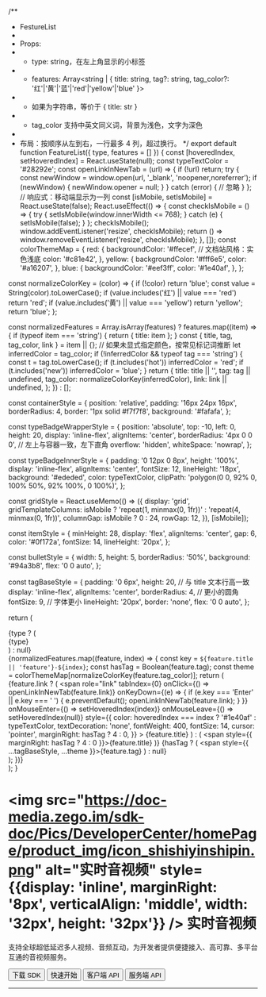 /**
 * FestureList
 *
 * Props:
 * - type: string，在左上角显示的小标签
 * - features: Array<string | { title: string, tag?: string, tag_color?: '红'|'黄'|'蓝'|'red'|'yellow'|'blue' }>
 *   - 如果为字符串，等价于 { title: str }
 *   - tag_color 支持中英文同义词，背景为浅色，文字为深色
 *
 * 布局：按顺序从左到右，一行最多 4 列，超过换行。
 */
export default function FeatureList({ type, features = [] }) {
  const [hoveredIndex, setHoveredIndex] = React.useState(null);
  const typeTextColor = '#28292e';
  const openLinkInNewTab = (url) => {
    if (!url) return;
    try {
      const newWindow = window.open(url, '_blank', 'noopener,noreferrer');
      if (newWindow) {
        newWindow.opener = null;
      }
    } catch (error) {
      // 忽略
    }
  };
  // 响应式：移动端显示为一列
  const [isMobile, setIsMobile] = React.useState(false);
  React.useEffect(() => {
    const checkIsMobile = () => {
      try {
        setIsMobile(window.innerWidth <= 768);
      } catch (e) {
        setIsMobile(false);
      }
    };
    checkIsMobile();
    window.addEventListener('resize', checkIsMobile);
    return () => window.removeEventListener('resize', checkIsMobile);
  }, []);
  const colorThemeMap = {
    red: {
      backgroundColor: '#ffecef', // 文档站风格：实色浅底
      color: '#c81e42',
    },
    yellow: {
      backgroundColor: '#fff6e5',
      color: '#a16207',
    },
    blue: {
      backgroundColor: '#eef3ff',
      color: '#1e40af',
    },
  };

  const normalizeColorKey = (color) => {
    if (!color) return 'blue';
    const value = String(color).toLowerCase();
    if (value.includes('红') || value === 'red') return 'red';
    if (value.includes('黄') || value === 'yellow') return 'yellow';
    return 'blue';
  };

  const normalizedFeatures = Array.isArray(features)
    ? features.map((item) => {
        if (typeof item === 'string') {
          return { title: item };
        }
        const { title, tag, tag_color, link } = item || {};
        // 如果未显式指定颜色，按常见标记词推断
        let inferredColor = tag_color;
        if (!inferredColor && typeof tag === 'string') {
          const t = tag.toLowerCase();
          if (t.includes('hot')) inferredColor = 'red';
          if (t.includes('new')) inferredColor = 'blue';
        }
        return {
          title: title || '',
          tag: tag || undefined,
          tag_color: normalizeColorKey(inferredColor),
          link: link || undefined,
        };
      })
    : [];

  const containerStyle = {
    position: 'relative',
    padding: '16px 24px 16px',
    borderRadius: 4,
    border: '1px solid #f7f7f8',
    background: '#fafafa',
  };

  const typeBadgeWrapperStyle = {
    position: 'absolute',
    top: -10,
    left: 0,
    height: 20,
    display: 'inline-flex',
    alignItems: 'center',
    borderRadius: '4px 0 0 0', // 左上与容器一致，左下直角
    overflow: 'hidden',
    whiteSpace: 'nowrap',
  };

  const typeBadgeInnerStyle = {
    padding: '0 12px 0 8px',
    height: '100%',
    display: 'inline-flex',
    alignItems: 'center',
    fontSize: 12,
    lineHeight: '18px',
    background: '#ededed',
    color: typeTextColor,
    clipPath: 'polygon(0 0, 92% 0, 100% 50%, 92% 100%, 0 100%)',
  };

  const gridStyle = React.useMemo(() => ({
    display: 'grid',
    gridTemplateColumns: isMobile ? 'repeat(1, minmax(0, 1fr))' : 'repeat(4, minmax(0, 1fr))',
    columnGap: isMobile ? 0 : 24,
    rowGap: 12,
  }), [isMobile]);

  const itemStyle = {
    minHeight: 28,
    display: 'flex',
    alignItems: 'center',
    gap: 6,
    color: '#0f172a',
    fontSize: 14,
    lineHeight: '20px',
  };

  const bulletStyle = {
    width: 5,
    height: 5,
    borderRadius: '50%',
    background: '#94a3b8',
    flex: '0 0 auto',
  };

  const tagBaseStyle = {
    padding: '0 6px',
    height: 20, // 与 title 文本行高一致
    display: 'inline-flex',
    alignItems: 'center',
    borderRadius: 4, // 更小的圆角
    fontSize: 9, // 字体更小
    lineHeight: '20px',
    border: 'none',
    flex: '0 0 auto',
  };

  return (
    <div style={containerStyle}>
      {type ? (
        <div style={typeBadgeWrapperStyle}>
          <div style={typeBadgeInnerStyle}>{type}</div>
        </div>
      ) : null}
      <div style={gridStyle}>
        {normalizedFeatures.map((feature, index) => {
          const key = `${feature.title || 'feature'}-${index}`;
          const hasTag = Boolean(feature.tag);
          const theme = colorThemeMap[normalizeColorKey(feature.tag_color)];
          return (
            <div key={key} style={itemStyle}>
              <span style={bulletStyle} />
              {feature.link ? (
                <span
                  role="link"
                  tabIndex={0}
                  onClick={() => openLinkInNewTab(feature.link)}
                  onKeyDown={(e) => {
                    if (e.key === 'Enter' || e.key === ' ') {
                      e.preventDefault();
                      openLinkInNewTab(feature.link);
                    }
                  }}
                  onMouseEnter={() => setHoveredIndex(index)}
                  onMouseLeave={() => setHoveredIndex(null)}
                  style={{
                    color: hoveredIndex === index ? '#1e40af' : typeTextColor,
                    textDecoration: 'none',
                    fontWeight: 400,
                    fontSize: 14,
                    cursor: 'pointer',
                    marginRight: hasTag ? 4 : 0,
                  }}
                >
                  {feature.title}
                </span>
              ) : (
                <span style={{ marginRight: hasTag ? 4 : 0 }}>{feature.title}</span>
              )}
              {hasTag ? (
                <span style={{ ...tagBaseStyle, ...theme }}>{feature.tag}</span>
              ) : null}
            </div>
          );
        })}
      </div>
    </div>
  );
}



# <img src="https://doc-media.zego.im/sdk-doc/Pics/DeveloperCenter/homePage/product_img/icon_shishiyinshipin.png" alt="实时音视频" style={{display: 'inline', marginRight: '8px', verticalAlign: 'middle', width: '32px', height: '32px'}} /> 实时音视频

支持全球超低延迟多人视频、音频互动，为开发者提供便捷接入、高可靠、多平台互通的音视频服务。

<Button primary-color="NavyBlue" target="_blank" href="/real-time-video-flutter/client-sdk/download-sdk">下载 SDK</Button>
<Button primary-color="NavyBlue" target="_blank" href="/real-time-video-flutter/quick-start/implementing-video-call">快速开始</Button>
<Button primary-color="NavyBlue" target="_blank" href="/real-time-voice-video-api/overview">客户端 API</Button>
<Button primary-color="NavyBlue" target="_blank" href="/real-time-video-server/api-reference/overview">服务端 API</Button>

---

<Steps titleSite="h3">
  <Step title="产品介绍" icon="https://doc-media.zego.im/sdk-doc/Pics/Express/overview_catalog/icon_documentation_jianjie.png">
    <FeatureList
      features={        [
                {
                        "title": "概述",
                        "link": "/real-time-video-flutter/introduction/overview"
                },
                {
                        "title": "产品功能",
                        "link": "/real-time-video-flutter/introduction/product-feature-list"
                },
                {
                        "title": "实时音视频价格说明",
                        "link": "/real-time-video-flutter/introduction/pricing/rtc"
                },
                {
                        "title": "服务端混流价格说明",
                        "link": "/real-time-video-flutter/introduction/pricing/server-side-stream-mixing"
                },
                {
                        "title": "CDN 直播价格说明",
                        "link": "/real-time-video-flutter/introduction/pricing/cdn-live-streaming"
                },
                {
                        "title": "实时音视频 SDK 与实时语音 SDK 差异",
                        "link": "/real-time-video-flutter/introduction/difference-between-audio-and-video-sdk"
                }
        ]}
    />
  </Step>
  <Step title="快速开始" icon="https://doc-media.zego.im/sdk-doc/Pics/Express/overview_catalog/icon_documentation_kuaisukaishi.png">
    <FeatureList
      features={        [
                {
                        "title": "跑通示例源码",
                        "link": "/real-time-video-flutter/quick-start/run-example-code"
                },
                {
                        "title": "集成 SDK",
                        "link": "/real-time-video-flutter/quick-start/integrating-sdk"
                },
                {
                        "title": "实现视频通话",
                        "link": "/real-time-video-flutter/quick-start/implementing-video-call"
                },
                {
                        "title": "场景化音视频配置",
                        "link": "/real-time-video-flutter/quick-start/scenario-based-audio-video-configuration"
                }
        ]}
    />
  </Step>
  <Step title="通信能力" icon="https://doc-media.zego.im/sdk-doc/Pics/Express/overview_catalog/icon_documentation_tongxun.png">
    <FeatureList
      type="基础"
      features={        [
                {
                        "title": "使用 Token 鉴权",
                        "link": "/real-time-video-flutter/communication/using-token-authentication"
                },
                {
                        "title": "通话前检测",
                        "link": "/real-time-video-flutter/communication/pre-call-detection"
                },
                {
                        "title": "通话质量监测",
                        "link": "/real-time-video-flutter/communication/monitor-stream-quality"
                },
                {
                        "title": "网络测速",
                        "link": "/real-time-video-flutter/communication/testing-network"
                }
        ]}
    />
    <br/>
    <FeatureList
      type="进阶"
      features={        [
                {
                        "title": "多源采集",
                        "link": "/real-time-video-flutter/communication/multi-source-capture"
                },
                {
                        "title": "媒体补充增强信息（SEI）",
                        "link": "/real-time-video-flutter/communication/sei"
                },
                {
                        "title": "云代理",
                        "link": "/real-time-video-flutter/communication/cloud-proxy"
                },
                {
                        "title": "地理围栏",
                        "link": "/real-time-video-flutter/communication/geofencing"
                },
                {
                        "title": "音视频流加密",
                        "link": "/real-time-video-flutter/communication/encrypt-streams"
                },
                {
                        "title": "游戏语音",
                        "link": "/real-time-video-flutter/communication/range-audio"
                }
        ]}
    />
  </Step>
  <Step title="房间能力" icon="https://doc-media.zego.im/sdk-doc/Pics/Express/overview_catalog/icon_documentation_fangjian.png">
    <FeatureList
      type="基础"
      features={        [
                {
                        "title": "房间连接状态说明",
                        "link": "/real-time-video-flutter/room/room-connection-status"
                },
                {
                        "title": "实时消息与信令",
                        "link": "/real-time-video-flutter/room/messaging-and-signaling"
                }
        ]}
    />
    <br/>
    <FeatureList
      type="进阶"
      features={        [
                {
                        "title": "登录多房间",
                        "link": "/real-time-video-flutter/room/multi-room-login"
                }
        ]}
    />
  </Step>
  <Step title="音频能力" icon="https://doc-media.zego.im/sdk-doc/Pics/Express/overview_catalog/icon_documentation_yinpin.png">
    <FeatureList
      type="基础"
      features={        [
                {
                        "title": "音量变化与音频频谱",
                        "link": "/real-time-video-flutter/audio/sound-level-spectrum"
                },
                {
                        "title": "耳返与声道设置",
                        "link": "/real-time-video-flutter/audio/headphone-monitor"
                },
                {
                        "title": "音频 3A 处理",
                        "link": "/real-time-video-flutter/audio/audio-3a-processing"
                },
                {
                        "title": "变声/混响/立体声",
                        "link": "/real-time-video-flutter/audio/audio-effects"
                }
        ]}
    />
    <br/>
    <FeatureList
      type="进阶"
      features={        [
                {
                        "title": "场景化 AI 降噪",
                        "link": "/real-time-video-flutter/audio/scenario-based-ai-noise-reduction"
                },
                {
                        "title": "自定义音频采集与渲染",
                        "link": "/real-time-video-flutter/audio/custom-audio-capture-and-rendering"
                },
                {
                        "title": "AI 变声",
                        "link": "/real-time-video-flutter/audio/ai-voice-changer"
                }
        ]}
    />
  </Step>
  <Step title="视频能力" icon="https://doc-media.zego.im/sdk-doc/Pics/Express/overview_catalog/icon_documentation_shipin.png">
    <FeatureList
      type="基础"
      features={        [
                {
                        "title": "常用视频配置",
                        "link": "/real-time-video-flutter/video/common-video-configuration"
                },
                {
                        "title": "视频画面旋转",
                        "link": "/real-time-video-flutter/video/video-rotation"
                },
                {
                        "title": "视频采集旋转",
                        "link": "/real-time-video-flutter/video/video-capture-rotation"
                },
                {
                        "title": "屏幕共享",
                        "link": "/real-time-video-flutter/video/screen-sharing"
                },
                {
                        "title": "水印和截图",
                        "link": "/real-time-video-flutter/video/watermark-and-screenshot"
                }
        ]}
    />
    <br/>
    <FeatureList
      type="进阶"
      features={        [
                {
                        "title": "设置视频编码方式",
                        "link": "/real-time-video-flutter/video/set-video-encoding"
                },
                {
                        "title": "自定义视频采集",
                        "link": "/real-time-video-flutter/video/custom-video-capture"
                },
                {
                        "title": "自定义视频渲染",
                        "link": "/real-time-video-flutter/video/custom-video-rendering"
                },
                {
                        "title": "自定义视频前处理",
                        "link": "/real-time-video-flutter/video/custom-video-preprocessing"
                },
                {
                        "title": "超分辨率",
                        "link": "/real-time-video-flutter/video/super-resolution"
                },
                {
                        "title": "主体分割",
                        "link": "/real-time-video-flutter/video/object-segmentation"
                },
                {
                        "title": "H.265",
                        "link": "/real-time-video-flutter/video/h265"
                },
                {
                        "title": "视频大小流和分层编码",
                        "link": "/real-time-video-flutter/video/small-large-video-stream-and-layered-encoding"
                },
                {
                        "title": "推流视频增强",
                        "link": "/real-time-video-flutter/video/publish-video-enhancement"
                }
        ]}
    />
  </Step>
  <Step title="直播能力" icon="https://doc-media.zego.im/sdk-doc/Pics/Express/overview_catalog/icon_documentation_zhibo.png">
    <FeatureList
      type="基础"
      features={        [
                {
                        "title": "混流",
                        "link": "/real-time-video-flutter/live-streaming/stream-mixing"
                },
                {
                        "title": "使用 CDN 直播",
                        "link": "/real-time-video-flutter/live-streaming/using-cdn-for-live-streaming"
                },
                {
                        "title": "CDN 推流鉴权",
                        "link": "/real-time-video-flutter/live-streaming/cdn-stream-publishing-authentication"
                },
                {
                        "title": "通过 URL 拉流",
                        "link": "/real-time-video-flutter/live-streaming/playing-stream-by-url"
                }
        ]}
    />
    <br/>
    <FeatureList
      type="进阶"
      features={        [
                {
                        "title": "单流转码",
                        "link": "/real-time-video-flutter/live-streaming/single-stream-transcoding"
                }
        ]}
    />
    <br/>
    <FeatureList
      type="特色"
      features={        [
                {
                        "title": "超低延迟直播",
                        "link": "/real-time-video-flutter/live-streaming/low-latency-live-streaming",
                        "tag": "特色",
                        "tag_color": "red"
                }
        ]}
    />
  </Step>
  <Step title="其他能力" icon="https://doc-media.zego.im/sdk-doc/Pics/Express/overview_catalog/icon_documentation_xiaoxi_2.png">
    <FeatureList
      type="基础"
      features={        [
                {
                        "title": "媒体播放器",
                        "link": "/real-time-video-flutter/other/media-player"
                },
                {
                        "title": "音效文件播放器",
                        "link": "/real-time-video-flutter/other/audio-effect-player"
                },
                {
                        "title": "音视频录制",
                        "link": "/real-time-video-flutter/other/local-media-recording"
                }
        ]}
    />
    <br/>
    <FeatureList
      type="进阶"
      features={        [
                {
                        "title": "将白板推送到第三方平台",
                        "link": "/real-time-video-flutter/other/push-the-whiteboard"
                }
        ]}
    />
  </Step>
  <Step title="最佳实践" icon="https://doc-media.zego.im/sdk-doc/Pics/Express/overview_catalog/icon_documentation_zuijiashijian.png">
    <FeatureList
      features={        [
                {
                        "title": "多人视频通话",
                        "link": "/real-time-video-flutter/best-practice/multiplayer-video-call"
                },
                {
                        "title": "调试与配置",
                        "link": "/real-time-video-flutter/best-practice/debug-and-config"
                },
                {
                        "title": "限制说明",
                        "link": "/real-time-video-flutter/best-practice/restrictions"
                }
        ]}
    />
  </Step>
  <Step title="参考文档" icon="https://doc-media.zego.im/sdk-doc/Pics/Express/overview_catalog/icon_documentation_cankaowendang.png">
    <FeatureList
      features={      [
            {
                  "title": "客户端 API",
                  "link": "/real-time-voice-video-api/overview"
            },
            {
                  "title": "服务端 API",
                  "link": "/real-time-video-server/api-reference/overview"
            },
            {
                  "title": "常见错误码",
                  "link": "/real-time-video-flutter/client-sdk/error-code"
            },
            {
                  "title": "常见问题",
                  "link": "/faq/overview"
            }
      ]}
    />
  </Step>
</Steps>